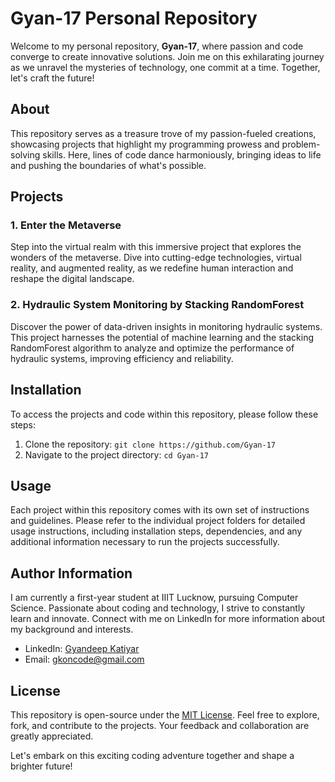 # Gyan-17 Personal Repository

Welcome to my personal repository, **Gyan-17**, where passion and code converge to create innovative solutions. Join me on this exhilarating journey as we unravel the mysteries of technology, one commit at a time. Together, let's craft the future!

## About

This repository serves as a treasure trove of my passion-fueled creations, showcasing projects that highlight my programming prowess and problem-solving skills. Here, lines of code dance harmoniously, bringing ideas to life and pushing the boundaries of what's possible.

## Projects

### 1. Enter the Metaverse

Step into the virtual realm with this immersive project that explores the wonders of the metaverse. Dive into cutting-edge technologies, virtual reality, and augmented reality, as we redefine human interaction and reshape the digital landscape.

### 2. Hydraulic System Monitoring by Stacking RandomForest

Discover the power of data-driven insights in monitoring hydraulic systems. This project harnesses the potential of machine learning and the stacking RandomForest algorithm to analyze and optimize the performance of hydraulic systems, improving efficiency and reliability.

## Installation

To access the projects and code within this repository, please follow these steps:

1. Clone the repository: `git clone https://github.com/Gyan-17`
2. Navigate to the project directory: `cd Gyan-17`

## Usage

Each project within this repository comes with its own set of instructions and guidelines. Please refer to the individual project folders for detailed usage instructions, including installation steps, dependencies, and any additional information necessary to run the projects successfully.

## Author Information

I am currently a first-year student at IIIT Lucknow, pursuing Computer Science. Passionate about coding and technology, I strive to constantly learn and innovate. Connect with me on LinkedIn for more information about my background and interests.

- LinkedIn: [Gyandeep Katiyar](https://www.linkedin.com/in/gyandeep-katiyar-linkedin/)
- Email: gkoncode@gmail.com

## License

This repository is open-source under the [MIT License](LICENSE). Feel free to explore, fork, and contribute to the projects. Your feedback and collaboration are greatly appreciated.

Let's embark on this exciting coding adventure together and shape a brighter future!
